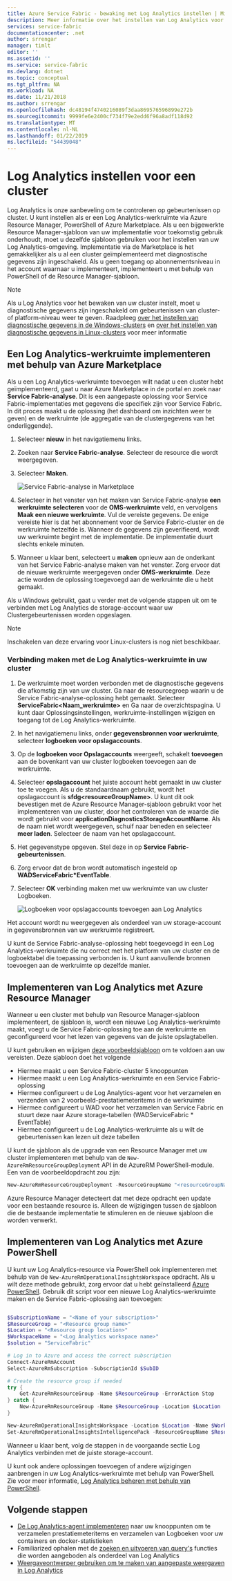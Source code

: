 ```yaml
---
title: Azure Service Fabric - bewaking met Log Analytics instellen | Microsoft Docs
description: Meer informatie over het instellen van Log Analytics voor het visualiseren en analyseren van gebeurtenissen voor het bewaken van uw Azure Service Fabric-clusters.
services: service-fabric
documentationcenter: .net
author: srrengar
manager: timlt
editor: ''
ms.assetid: ''
ms.service: service-fabric
ms.devlang: dotnet
ms.topic: conceptual
ms.tgt_pltfrm: NA
ms.workload: NA
ms.date: 11/21/2018
ms.author: srrengar
ms.openlocfilehash: dc48194f4740216089f3daa869576596899e272b
ms.sourcegitcommit: 9999fe6e2400cf734f79e2edd6f96a8adf118d92
ms.translationtype: MT
ms.contentlocale: nl-NL
ms.lasthandoff: 01/22/2019
ms.locfileid: "54439048"
---
```

# <a name="set-up-log-analytics-for-a-cluster"></a>Log Analytics instellen voor een cluster

Log Analytics is onze aanbeveling om te controleren op gebeurtenissen op cluster. U kunt instellen als er een Log Analytics-werkruimte via Azure Resource Manager, PowerShell of Azure Marketplace. Als u een bijgewerkte Resource Manager-sjabloon van uw implementatie voor toekomstig gebruik onderhoudt, moet u dezelfde sjabloon gebruiken voor het instellen van uw Log Analytics-omgeving. Implementatie via de Marketplace is het gemakkelijker als u al een cluster geïmplementeerd met diagnostische gegevens zijn ingeschakeld. Als u geen toegang op abonnementsniveau in het account waarnaar u implementeert, implementeert u met behulp van PowerShell of de Resource Manager-sjabloon.

> [!NOTE]
> Als u Log Analytics voor het bewaken van uw cluster instelt, moet u diagnostische gegevens zijn ingeschakeld om gebeurtenissen van cluster- of platform-niveau weer te geven. Raadpleeg [over het instellen van diagnostische gegevens in de Windows-clusters](service-fabric-diagnostics-event-aggregation-wad.md) en [over het instellen van diagnostische gegevens in Linux-clusters](service-fabric-diagnostics-event-aggregation-lad.md) voor meer informatie

## <a name="deploy-a-log-analytics-workspace-by-using-azure-marketplace"></a>Een Log Analytics-werkruimte implementeren met behulp van Azure Marketplace

Als u een Log Analytics-werkruimte toevoegen wilt nadat u een cluster hebt geïmplementeerd, gaat u naar Azure Marketplace in de portal en zoek naar **Service Fabric-analyse**. Dit is een aangepaste oplossing voor Service Fabric-implementaties met gegevens die specifiek zijn voor Service Fabric. In dit proces maakt u de oplossing (het dashboard om inzichten weer te geven) en de werkruimte (de aggregatie van de clustergegevens van het onderliggende).

1. Selecteer **nieuw** in het navigatiemenu links. 

2. Zoeken naar **Service Fabric-analyse**. Selecteer de resource die wordt weergegeven.

3. Selecteer **Maken**.

    ![Service Fabric-analyse in Marketplace](media/service-fabric-diagnostics-event-analysis-oms/service-fabric-analytics.png)

4. Selecteer in het venster van het maken van Service Fabric-analyse **een werkruimte selecteren** voor de **OMS-werkruimte** veld, en vervolgens **Maak een nieuwe werkruimte**. Vul de vereiste gegevens. De enige vereiste hier is dat het abonnement voor de Service Fabric-cluster en de werkruimte hetzelfde is. Wanneer de gegevens zijn geverifieerd, wordt uw werkruimte begint met de implementatie. De implementatie duurt slechts enkele minuten.

5. Wanneer u klaar bent, selecteert u **maken** opnieuw aan de onderkant van het Service Fabric-analyse maken van het venster. Zorg ervoor dat de nieuwe werkruimte weergegeven onder **OMS-werkruimte**. Deze actie worden de oplossing toegevoegd aan de werkruimte die u hebt gemaakt.

Als u Windows gebruikt, gaat u verder met de volgende stappen uit om te verbinden met Log Analytics de storage-account waar uw Clustergebeurtenissen worden opgeslagen. 

>[!NOTE]
>Inschakelen van deze ervaring voor Linux-clusters is nog niet beschikbaar. 

### <a name="connect-the-log-analytics-workspace-to-your-cluster"></a>Verbinding maken met de Log Analytics-werkruimte in uw cluster 

1. De werkruimte moet worden verbonden met de diagnostische gegevens die afkomstig zijn van uw cluster. Ga naar de resourcegroep waarin u de Service Fabric-analyse-oplossing hebt gemaakt. Selecteer **ServiceFabric\<Naam_werkruimte\>**  en Ga naar de overzichtspagina. U kunt daar Oplossingsinstellingen, werkruimte-instellingen wijzigen en toegang tot de Log Analytics-werkruimte.

2. In het navigatiemenu links, onder **gegevensbronnen voor werkruimte**, selecteer **logboeken voor opslagaccounts**.

3. Op de **logboeken voor Opslagaccounts** weergeeft, schakelt **toevoegen** aan de bovenkant van uw cluster logboeken toevoegen aan de werkruimte.

4. Selecteer **opslagaccount** het juiste account hebt gemaakt in uw cluster toe te voegen. Als u de standaardnaam gebruikt, wordt het opslagaccount is **sfdg\<resourceGroupName\>**. U kunt dit ook bevestigen met de Azure Resource Manager-sjabloon gebruikt voor het implementeren van uw cluster, door het controleren van de waarde die wordt gebruikt voor **applicationDiagnosticsStorageAccountName**. Als de naam niet wordt weergegeven, schuif naar beneden en selecteer **meer laden**. Selecteer de naam van het opslagaccount.

5. Het gegevenstype opgeven. Stel deze in op **Service Fabric-gebeurtenissen**.

6. Zorg ervoor dat de bron wordt automatisch ingesteld op **WADServiceFabric\*EventTable**.

7. Selecteer **OK** verbinding maken met uw werkruimte van uw cluster Logboeken.

    ![Logboeken voor opslagaccounts toevoegen aan Log Analytics](media/service-fabric-diagnostics-event-analysis-oms/add-storage-account.png)

Het account wordt nu weergegeven als onderdeel van uw storage-account in gegevensbronnen van uw werkruimte registreert.

U kunt de Service Fabric-analyse-oplossing hebt toegevoegd in een Log Analytics-werkruimte die nu correct met het platform van uw cluster en de logboektabel die toepassing verbonden is. U kunt aanvullende bronnen toevoegen aan de werkruimte op dezelfde manier.


## <a name="deploy-log-analytics-with-azure-resource-manager"></a>Implementeren van Log Analytics met Azure Resource Manager

Wanneer u een cluster met behulp van Resource Manager-sjabloon implementeert, de sjabloon is, wordt een nieuwe Log Analytics-werkruimte maakt, voegt u de Service Fabric-oplossing toe aan de werkruimte en geconfigureerd voor het lezen van gegevens van de juiste opslagtabellen.

U kunt gebruiken en wijzigen [deze voorbeeldsjabloon](https://github.com/Azure-Samples/service-fabric-cluster-templates/tree/master/5-VM-Windows-OMS-UnSecure) om te voldoen aan uw vereisten. Deze sjabloon doet het volgende

* Hiermee maakt u een Service Fabric-cluster 5 knooppunten
* Hiermee maakt u een Log Analytics-werkruimte en een Service Fabric-oplossing
* Hiermee configureert u de Log Analytics-agent voor het verzamelen en verzenden van 2 voorbeeld-prestatiemeteritems in de werkruimte
* Hiermee configureert u WAD voor het verzamelen van Service Fabric en stuurt deze naar Azure storage-tabellen (WADServiceFabric * EventTable)
* Hiermee configureert u de Log Analytics-werkruimte als u wilt de gebeurtenissen kan lezen uit deze tabellen


U kunt de sjabloon als de upgrade van een Resource Manager met uw cluster implementeren met behulp van de `New-AzureRmResourceGroupDeployment` API in de AzureRM PowerShell-module. Een van de voorbeeldopdracht zou zijn:

```powershell
New-AzureRmResourceGroupDeployment -ResourceGroupName "<resourceGroupName>" -TemplateFile "<templatefile>.json" 
``` 

Azure Resource Manager detecteert dat met deze opdracht een update voor een bestaande resource is. Alleen de wijzigingen tussen de sjabloon die de bestaande implementatie te stimuleren en de nieuwe sjabloon die worden verwerkt.

## <a name="deploy-log-analytics-with-azure-powershell"></a>Implementeren van Log Analytics met Azure PowerShell

U kunt uw Log Analytics-resource via PowerShell ook implementeren met behulp van de `New-AzureRmOperationalInsightsWorkspace` opdracht. Als u wilt deze methode gebruikt, zorg ervoor dat u hebt geïnstalleerd [Azure PowerShell](https://docs.microsoft.com/powershell/azure/azurerm/install-azurerm-ps?view=azurermps-5.1.1). Gebruik dit script voor een nieuwe Log Analytics-werkruimte maken en de Service Fabric-oplossing aan toevoegen: 

```PowerShell

$SubscriptionName = "<Name of your subscription>"
$ResourceGroup = "<Resource group name>"
$Location = "<Resource group location>"
$WorkspaceName = "<Log Analytics workspace name>"
$solution = "ServiceFabric"

# Log in to Azure and access the correct subscription
Connect-AzureRmAccount
Select-AzureRmSubscription -SubscriptionId $SubID 

# Create the resource group if needed
try {
    Get-AzureRmResourceGroup -Name $ResourceGroup -ErrorAction Stop
} catch {
    New-AzureRmResourceGroup -Name $ResourceGroup -Location $Location
}

New-AzureRmOperationalInsightsWorkspace -Location $Location -Name $WorkspaceName -Sku Standard -ResourceGroupName $ResourceGroup
Set-AzureRmOperationalInsightsIntelligencePack -ResourceGroupName $ResourceGroup -WorkspaceName $WorkspaceName -IntelligencePackName $solution -Enabled $true

```

Wanneer u klaar bent, volg de stappen in de voorgaande sectie Log Analytics verbinden met de juiste storage-account.

U kunt ook andere oplossingen toevoegen of andere wijzigingen aanbrengen in uw Log Analytics-werkruimte met behulp van PowerShell. Zie voor meer informatie, [Log Analytics beheren met behulp van PowerShell](../azure-monitor/platform/powershell-workspace-configuration.md).

## <a name="next-steps"></a>Volgende stappen
* [De Log Analytics-agent implementeren](service-fabric-diagnostics-oms-agent.md) naar uw knooppunten om te verzamelen prestatiemeteritems en verzamelen van Logboeken voor uw containers en docker-statistieken
* Familiarized ophalen met de [zoeken en uitvoeren van query's](../log-analytics/log-analytics-log-searches.md) functies die worden aangeboden als onderdeel van Log Analytics
* [Weergaveontwerper gebruiken om te maken van aangepaste weergaven in Log Analytics](../azure-monitor/platform/view-designer.md)
